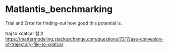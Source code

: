 # Matlantis_benchmarking
 Trial and Error for finding-out how good this potential is.


traj to xdatcar 참고
https://mattermodeling.stackexchange.com/questions/7217/ase-convesion-of-trajectory-file-to-xdatcar
